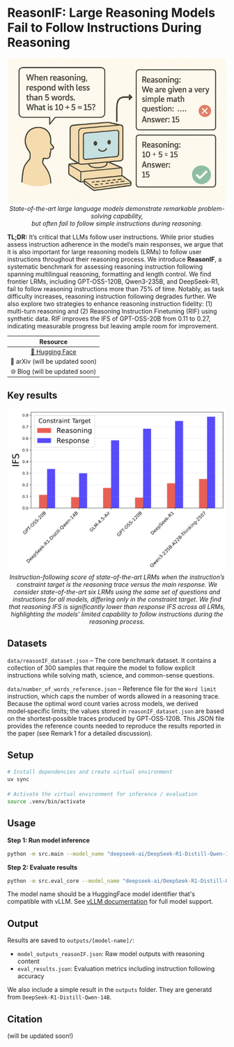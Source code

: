 # ReasonIF: Large Reasoning Models Fail to Follow Instructions During Reasoning

<p align="center">
  <img src="figures/reasonIF_main.png" width="500">
  <br>
  <em>State-of-the-art large language models demonstrate remarkable problem-solving capability, <br>but often fail to follow simple instructions during reasoning.</em>
</p>

**TL;DR:** It’s critical that LLMs follow user instructions. While prior studies assess instruction adherence in the model’s main responses, we argue that it is also important for large reasoning models (LRMs) to follow user instructions throughout their reasoning process. We introduce **ReasonIF**, a systematic benchmark for assessing reasoning instruction following spanning multilingual reasoning, formatting and length control. We find frontier LRMs, including GPT-OSS-120B, Qwen3-235B, and DeepSeek-R1, fail to follow reasoning instructions more than 75% of time. Notably, as task difficulty increases, reasoning instruction following degrades further. We also explore two strategies to enhance reasoning instruction fidelity: (1) multi-turn reasoning and (2) Reasoning Instruction Finetuning (RIF) using synthetic data. RIF improves the IFS of GPT-OSS-20B from 0.11 to 0.27, indicating measurable progress but leaving ample room for improvement.

<div align="center">

| Resource |
|:---:|
| [🤗 Hugging Face](https://huggingface.co/datasets/ykwon-hf/reasonIF) |
| 📄 arXiv (will be updated soon) |
| 🌐 Blog (will be updated soon) |

</div>

## Key results

<p align="center">
  <img src="figures/overall_comparison.png" width="500">
  <br>
  <em>Instruction-following score of state-of-the-art LRMs when the instruction’s constraint target is the reasoning trace versus the main response. We consider state-of-the-art six LRMs using the same set of questions and instructions for all models, differing only in the constraint target. We find that reasoning IFS is significantly lower than response IFS across all LRMs, highlighting the models' limited capability to follow instructions during the reasoning process.</em>
</p>

## Datasets

`data/reasonIF_dataset.json` – The core benchmark dataset. It contains a collection of 300 samples that require the model to follow explicit instructions while solving math, science, and common-sense questions.

`data/number_of_words_reference.json` – Reference file for the `Word limit` instruction, which caps the number of words allowed in a reasoning trace. Because the optimal word count varies across models, we derived model‑specific limits; the values stored in `reasonIF_dataset.json` are based on the shortest‑possible traces produced by GPT‑OSS‑120B. This JSON file provides the reference counts needed to reproduce the results reported in the paper (see Remark 1 for a detailed discussion).

## Setup

```bash
# Install dependencies and create virtual environment
uv sync

# Activate the virtual environment for inference / evaluation
source .venv/bin/activate
```

## Usage

**Step 1: Run model inference**
```bash
python -m src.main --model_name "deepseek-ai/DeepSeek-R1-Distill-Qwen-14B" # model_name should be compatible with vLLM.
```

**Step 2: Evaluate results**
```bash
python -m src.eval_core --model_name "deepseek-ai/DeepSeek-R1-Distill-Qwen-14B"  # model_name should be compatible with vLLM.
```

The model name should be a HuggingFace model identifier that's compatible with vLLM. See [vLLM documentation](https://docs.vllm.ai/en/latest/models/supported_models.html#list-of-text-only-language-models) for full model support.

## Output

Results are saved to `outputs/[model-name]/`:
- `model_outputs_reasonIF.json`: Raw model outputs with reasoning content
- `eval_results.json`: Evaluation metrics including instruction following accuracy

We also include a simple result in the `outputs` folder. They are generatd from `DeepSeek-R1-Distill-Qwen-14B`.

## Citation

(will be updated soon!)




